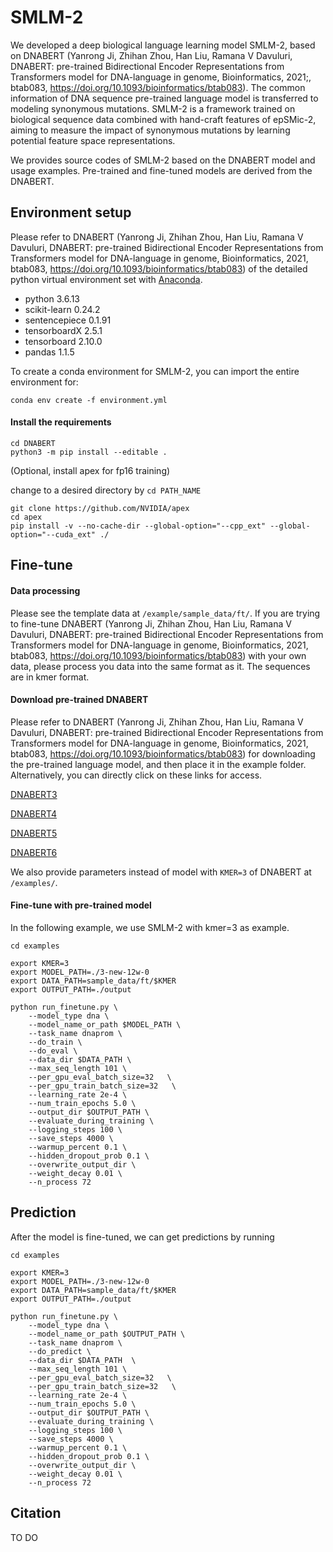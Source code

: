 # SMLM-2

​We developed a deep biological language learning model SMLM-2, based on DNABERT (Yanrong Ji, Zhihan Zhou, Han Liu, Ramana V Davuluri, DNABERT: pre-trained Bidirectional Encoder Representations from Transformers model for DNA-language in genome, Bioinformatics, 2021;, btab083, https://doi.org/10.1093/bioinformatics/btab083). The common information of DNA sequence pre-trained language model is transferred to modeling synonymous mutations. SMLM-2 is a framework trained on biological sequence data combined with hand-craft features of epSMic-2, aiming to measure the impact of synonymous mutations by learning potential feature space representations. 

​We provides source codes of SMLM-2 based on the DNABERT model and usage examples. Pre-trained and fine-tuned models are derived from the DNABERT. 

## Environment setup

Please refer to DNABERT (Yanrong Ji, Zhihan Zhou, Han Liu, Ramana V Davuluri, DNABERT: pre-trained Bidirectional Encoder Representations from Transformers model for DNA-language in genome, Bioinformatics, 2021, btab083, https://doi.org/10.1093/bioinformatics/btab083) of the detailed python virtual environment set with [Anaconda](https://docs.anaconda.com/anaconda/install/linux/). 

- python 3.6.13
- scikit-learn 0.24.2
- sentencepiece 0.1.91
- tensorboardX 2.5.1
- tensorboard 2.10.0
- pandas 1.1.5

To create a conda environment for SMLM-2, you can import the entire environment for:

```
conda env create -f environment.yml
```

#### Install the requirements

```
cd DNABERT
python3 -m pip install --editable .
```

(Optional, install apex for fp16 training)

change to a desired directory by `cd PATH_NAME`

```
git clone https://github.com/NVIDIA/apex
cd apex
pip install -v --no-cache-dir --global-option="--cpp_ext" --global-option="--cuda_ext" ./
```

## Fine-tune 

#### Data processing

Please see the template data at `/example/sample_data/ft/`. If you are trying to fine-tune DNABERT (Yanrong Ji, Zhihan Zhou, Han Liu, Ramana V Davuluri, DNABERT: pre-trained Bidirectional Encoder Representations from Transformers model for DNA-language in genome, Bioinformatics, 2021, btab083, https://doi.org/10.1093/bioinformatics/btab083) with your own data, please process you data into the same format as it. The sequences are in kmer format.

#### Download pre-trained DNABERT

Please refer to DNABERT (Yanrong Ji, Zhihan Zhou, Han Liu, Ramana V Davuluri, DNABERT: pre-trained Bidirectional Encoder Representations from Transformers model for DNA-language in genome, Bioinformatics, 2021, btab083, https://doi.org/10.1093/bioinformatics/btab083) for downloading the pre-trained language model, and then place it in the example folder. Alternatively, you can directly click on these links for access. 

[DNABERT3](https://drive.google.com/file/d/1nVBaIoiJpnwQxiz4dSq6Sv9kBKfXhZuM/view?usp=sharing)

[DNABERT4](https://drive.google.com/file/d/1V7CChcC6KgdJ7Gwdyn73OS6dZR_J-Lrs/view?usp=sharing)

[DNABERT5](https://drive.google.com/file/d/1KMqgXYCzrrYD1qxdyNWnmUYPtrhQqRBM/view?usp=sharing)

[DNABERT6](https://drive.google.com/file/d/1BJjqb5Dl2lNMg2warsFQ0-Xvn1xxfFXC/view?usp=sharing)

We also provide parameters instead of model with `KMER=3`  of DNABERT at `/examples/`.

#### Fine-tune with pre-trained model

In the following example,  we use SMLM-2 with kmer=3 as example. 

```
cd examples

export KMER=3
export MODEL_PATH=./3-new-12w-0
export DATA_PATH=sample_data/ft/$KMER
export OUTPUT_PATH=./output
  
python run_finetune.py \
    --model_type dna \
    --model_name_or_path $MODEL_PATH \
    --task_name dnaprom \
    --do_train \
    --do_eval \
    --data_dir $DATA_PATH \
    --max_seq_length 101 \
    --per_gpu_eval_batch_size=32   \
    --per_gpu_train_batch_size=32   \
    --learning_rate 2e-4 \
    --num_train_epochs 5.0 \
    --output_dir $OUTPUT_PATH \
    --evaluate_during_training \
    --logging_steps 100 \
    --save_steps 4000 \
    --warmup_percent 0.1 \
    --hidden_dropout_prob 0.1 \
    --overwrite_output_dir \
    --weight_decay 0.01 \	
    --n_process 72
```



## Prediction

After the model is fine-tuned, we can get predictions by running

```$
cd examples

export KMER=3
export MODEL_PATH=./3-new-12w-0
export DATA_PATH=sample_data/ft/$KMER
export OUTPUT_PATH=./output

python run_finetune.py \
    --model_type dna \
    --model_name_or_path $OUTPUT_PATH \
    --task_name dnaprom \
    --do_predict \
    --data_dir $DATA_PATH  \
    --max_seq_length 101 \
    --per_gpu_eval_batch_size=32   \
    --per_gpu_train_batch_size=32   \
    --learning_rate 2e-4 \
    --num_train_epochs 5.0 \
    --output_dir $OUTPUT_PATH \
    --evaluate_during_training \
    --logging_steps 100 \
    --save_steps 4000 \
    --warmup_percent 0.1 \
    --hidden_dropout_prob 0.1 \
    --overwrite_output_dir \
    --weight_decay 0.01 \	
    --n_process 72
```

 

## Citation

TO DO
